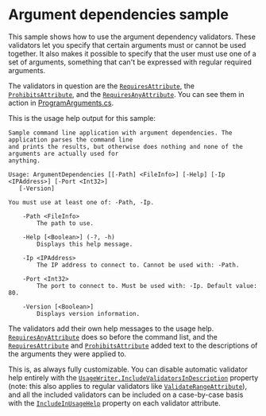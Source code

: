 # Argument dependencies sample

This sample shows how to use the argument dependency validators. These validators let you specify
that certain arguments must or cannot be used together. It also makes it possible to specify that
the user must use one of a set of arguments, something that can't be expressed with regular
required arguments.

The validators in question are the [`RequiresAttribute`][], the [`ProhibitsAttribute`][], and the
[`RequiresAnyAttribute`][]. You can see them in action in
[ProgramArguments.cs](ProgramArguments.cs).

This is the usage help output for this sample:

```text
Sample command line application with argument dependencies. The application parses the command line
and prints the results, but otherwise does nothing and none of the arguments are actually used for
anything.

Usage: ArgumentDependencies [[-Path] <FileInfo>] [-Help] [-Ip <IPAddress>] [-Port <Int32>]
   [-Version]

You must use at least one of: -Path, -Ip.

    -Path <FileInfo>
        The path to use.

    -Help [<Boolean>] (-?, -h)
        Displays this help message.

    -Ip <IPAddress>
        The IP address to connect to. Cannot be used with: -Path.

    -Port <Int32>
        The port to connect to. Must be used with: -Ip. Default value: 80.

    -Version [<Boolean>]
        Displays version information.
```

The validators add their own help messages to the usage help. [`RequiresAnyAttribute`][] does so
before the command list, and the [`RequiresAttribute`][] and [`ProhibitsAttribute`][] added text to
the descriptions of the arguments they were applied to.

This is, as always fully customizable. You can disable automatic validator help entirely with the
[`UsageWriter.IncludeValidatorsInDescription`][] property (note: this also applies to regular
validators like [`ValidateRangeAttribute`][]), and all the included validators can be included on a
case-by-case basis with the [`IncludeInUsageHelp`][IncludeInUsageHelp_0] property on each validator
attribute.

[`ProhibitsAttribute`]: https://www.ookii.org/docs/commandline-3.1/html/T_Ookii_CommandLine_Validation_ProhibitsAttribute.htm
[`RequiresAnyAttribute`]: https://www.ookii.org/docs/commandline-3.1/html/T_Ookii_CommandLine_Validation_RequiresAnyAttribute.htm
[`RequiresAttribute`]: https://www.ookii.org/docs/commandline-3.1/html/T_Ookii_CommandLine_Validation_RequiresAttribute.htm
[`UsageWriter.IncludeValidatorsInDescription`]: https://www.ookii.org/docs/commandline-3.1/html/P_Ookii_CommandLine_UsageWriter_IncludeValidatorsInDescription.htm
[`ValidateRangeAttribute`]: https://www.ookii.org/docs/commandline-3.1/html/T_Ookii_CommandLine_Validation_ValidateRangeAttribute.htm
[IncludeInUsageHelp_0]: https://www.ookii.org/docs/commandline-3.1/html/P_Ookii_CommandLine_Validation_ArgumentValidationWithHelpAttribute_IncludeInUsageHelp.htm
